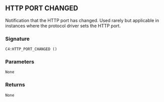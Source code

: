 ## HTTP PORT CHANGED

Notification that the HTTP port has changed. Used rarely but applicable in instances where the protocol driver sets the HTTP port.


### Signature

`C4:HTTP_PORT_CHANGED ()`


### Parameters 

`None`


### Returns

`None`
